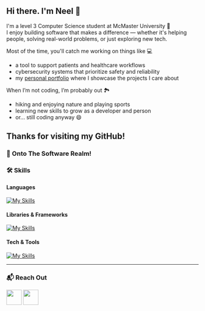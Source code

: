 ## Hi there. I'm Neel 👋

I'm a level 3 Computer Science student at McMaster University 🦅  
I enjoy building software that makes a difference — whether it's helping people, solving real-world problems, or just exploring new tech.

Most of the time, you'll catch me working on things like 💻  
- a tool to support patients and healthcare workflows  
- cybersecurity systems that prioritize safety and reliability  
- my [personal portfolio](https://neeloza115.github.io) where I showcase the projects I care about  

When I’m not coding, I’m probably out 🏞️  
- hiking and enjoying nature and playing sports  
- learning new skills to grow as a developer and person  
- or... still coding anyway 😄

Thanks for visiting my GitHub!
---

### 🚀 Onto The Software Realm!


### 🛠️ Skills

#### Languages<p></p>  
[![My Skills](https://skillicons.dev/icons?i=python,java,c,html,css,javascript,matlab,mysql,bash,latex,elm,assembly)](https://skillicons.dev) <p></p>

#### Libraries & Frameworks  
[![My Skills](https://skillicons.dev/icons?i=tensorflow,pytorch,tailwind,nodejs,django,react,express)](https://skillicons.dev) <p></p>


#### Tech & Tools  
[![My Skills](https://skillicons.dev/icons?i=windows,linux,vscode,pycharm,anaconda,github,git,vim,notion,npm,ubuntu)](https://skillicons.dev) <p></p>

---

### 📬 Reach Out

<p align="left">
  <a href="mailto:ozan1@mcmaster.ca"><img src="https://cdn.jsdelivr.net/gh/devicons/devicon/icons/google/google-original.svg" width="40"/></a>
  <a href="www.linkedin.com/in/neeloza"><img src="https://cdn.jsdelivr.net/gh/devicons/devicon/icons/linkedin/linkedin-original.svg" width="40"/></a>
</p>
